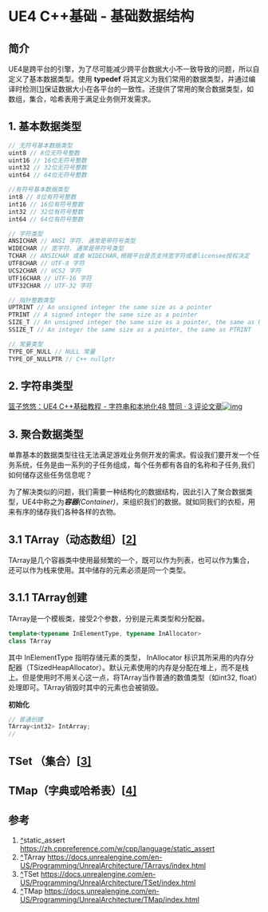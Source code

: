 # UE4 C++基础 - 基础数据结构

## 简介

UE4是跨平台的引擎，为了尽可能减少跨平台数据大小不一致导致的问题，所以自定义了基本数据类型。使用 **typedef** 将其定义为我们常用的数据类型，并通过编译时检测[[1\]](https://zhuanlan.zhihu.com/p/137638251#ref_1)保证数据大小在各平台的一致性。还提供了常用的聚合数据类型，如数组，集合，哈希表用于满足业务侧开发需求。

## 1. 基本数据类型

```cpp
// 无符号基本数据类型
uint8 // 8位无符号整数
uint16 // 16位无符号整数
uint32 // 32位无符号整数
uint64 // 64位无符号整数

//有符号基本数据类型
int8 // 8位有符号整数
int16 // 16位有符号整数
int32 // 32位有符号整数
int64 // 64位有符号整数

// 字符类型
ANSICHAR // ANSI 字符. 通常是带符号类型
WIDECHAR // 宽字符. 通常是带符号类型
TCHAR // ANSICHAR 或者 WIDECHAR,根据平台是否支持宽字符或者licensee授权决定
UTF8CHAR // UTF-8 字符
UCS2CHAR // UCS2 字符
UTF16CHAR // UTF-16 字符
UTF32CHAR // UTF-32 字符

// 指针整数类型
UPTRINT // An unsigned integer the same size as a pointer
PTRINT // A signed integer the same size as a pointer
SIZE_T // An unsigned integer the same size as a pointer, the same as UPTRINT
SSIZE_T // An integer the same size as a pointer, the same as PTRINT

// 常量类型
TYPE_OF_NULL // NULL 常量
TYPE_OF_NULLPTR // C++ nullptr
```

## 2. 字符串类型

[篮子悠悠：UE4 C++基础教程 - 字符串和本地化48 赞同 · 3 评论文章![img](https://pic4.zhimg.com/v2-15e856c31120ed114ade5d26431b7657_180x120.jpg)](https://zhuanlan.zhihu.com/p/163587790)

## 3. 聚合数据类型

单靠基本的数据类型往往无法满足游戏业务侧开发的需求。假设我们要开发一个任务系统，任务是由一系列的子任务组成，每个任务都有各自的名称和子任务,我们如何储存这些任务信息呢？

为了解决类似的问题，我们需要一种结构化的数据结构，因此引入了聚合数据类型，UE4中称之为***容器**(Container)*，来组织我们的数据。就如同我们的衣柜，用来有序的储存我们各种各样的衣物。

## 3.1 TArray（动态数组）[[2\]](https://zhuanlan.zhihu.com/p/137638251#ref_2)

TArray是几个容器类中使用最频繁的一个，既可以作为列表，也可以作为集合，还可以作为栈来使用。其中储存的元素必须是同一个类型。

## 3.1.1 TArray创建

TArray是一个模板类，接受2个参数，分别是元素类型和分配器。

```cpp
template<typename InElementType, typename InAllocator>
class TArray
```

其中 InElementType 指明存储元素的类型， InAllocator 标识其所采用的内存分配器（TSizedHeapAllocator）。默认元素使用的内存是分配在堆上，而不是栈上。但是使用时不用关心这一点，将TArray当作普通的数值类型（如int32, float）处理即可。TArray销毁时其中的元素也会被销毁。

**初始化**

```cpp
// 普通创建
TArray<int32> IntArray;
// 
```



## TSet （集合）[[3\]](https://zhuanlan.zhihu.com/p/137638251#ref_3)

## TMap（字典或哈希表）[[4\]](https://zhuanlan.zhihu.com/p/137638251#ref_4)



## 参考

1. [^](https://zhuanlan.zhihu.com/p/137638251#ref_1_0)static_assert https://zh.cppreference.com/w/cpp/language/static_assert
2. [^](https://zhuanlan.zhihu.com/p/137638251#ref_2_0)TArray https://docs.unrealengine.com/en-US/Programming/UnrealArchitecture/TArrays/index.html
3. [^](https://zhuanlan.zhihu.com/p/137638251#ref_3_0)TSet https://docs.unrealengine.com/en-US/Programming/UnrealArchitecture/TSet/index.html
4. [^](https://zhuanlan.zhihu.com/p/137638251#ref_4_0)TMap https://docs.unrealengine.com/en-US/Programming/UnrealArchitecture/TMap/index.html